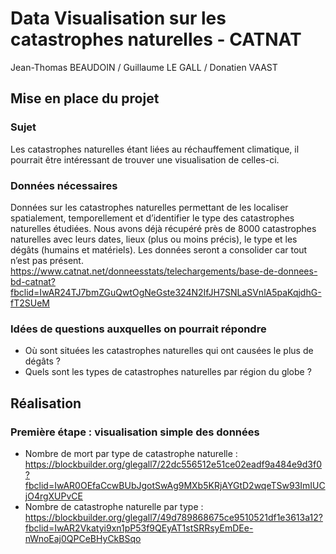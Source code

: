 # Data Visualisation sur les catastrophes naturelles - CATNAT

Jean-Thomas BEAUDOIN / Guillaume LE GALL / Donatien VAAST


## Mise en place du projet

### Sujet
Les catastrophes naturelles étant liées au réchauffement climatique, il pourrait être intéressant de trouver une visualisation de celles-ci.

### Données nécessaires
Données sur les catastrophes naturelles permettant de les localiser spatialement, temporellement et d’identifier le type des catastrophes naturelles étudiées. Nous avons déjà récupéré près de 8000 catastrophes naturelles avec leurs dates, lieux (plus ou moins précis), le type et les dégâts (humains et matériels). Les données seront a consolider car tout n’est pas présent.
https://www.catnat.net/donneesstats/telechargements/base-de-donnees-bd-catnat?fbclid=IwAR24TJ7bmZGuQwtOgNeGste324N2IfJH7SNLaSVnlA5paKqjdhG-fT2SUeM

### Idées de questions auxquelles on pourrait répondre
- Où sont situées les catastrophes naturelles qui ont causées le plus de dégâts  ?
- Quels sont les types de catastrophes naturelles par région du globe ?


## Réalisation

### Première étape : visualisation simple des données

- Nombre de mort par type de catastrophe naturelle : https://blockbuilder.org/glegall7/22dc556512e51ce02eadf9a484e9d3f0?fbclid=IwAR0OEfaCcwBUbJgotSwAg9MXb5KRjAYGtD2wqeTSw93ImIUCjO4rgXUPvCE
- Nombre de catastrophe naturelle par type : https://blockbuilder.org/glegall7/49d789868675ce9510521df1e3613a12?fbclid=IwAR2Vkatyi9xn1pP53f9QEyAT1stSRRsyEmDEe-nWnoEaj0QPCeBHyCkBSqo
